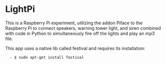# LightPi
This is a Raspberry Pi experiment, utilizing the addon Piface to the Raspberry Pi to connect speakers, warning tower light, and siren combined with code in Python to simultaneously fire off the lights and play an mp3 file.


This app uses a native lib called festival and requires its installation:

      - $ sudo apt-get install festival
